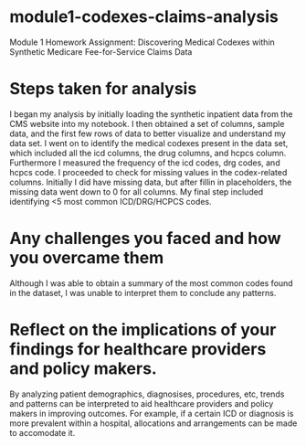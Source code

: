 # module1-codexes-claims-analysis
Module 1 Homework Assignment: Discovering Medical Codexes within Synthetic Medicare Fee-for-Service Claims Data

# Steps taken for analysis

I began my analysis by initially loading the synthetic inpatient data from the CMS website into my notebook. I then obtained a set of columns, sample data, and the first few rows of data to better visualize and understand my data set. I went on to identify the medical codexes present in the data set, which included all the icd columns, the drug columns, and hcpcs column.  Furthermore I measured the frequency of the icd codes, drg codes, and hcpcs code. I proceeded to check for missing values in the codex-related columns. Initially I did have missing data, but after fillin in placeholders, the missing data went down to 0 for all columns. My final step included identifying <5 most common ICD/DRG/HCPCS codes. 

# Any challenges you faced and how you overcame them 

Although I was able to obtain a summary of the most common codes found in the dataset, I was unable to interpret them to conclude any patterns. 

# Reflect on the implications of your findings for healthcare providers and policy makers. 

By analyzing patient demographics, diagnosises, procedures, etc, trends and patterns can be interpreted to aid healthcare providers and policy makers in improving outcomes. For example, if a certain ICD or diagnosis is more prevalent within a hospital, allocations and arrangements can be made to accomodate it. 
